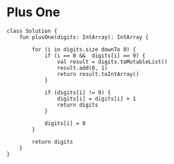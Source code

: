

# Plus One


    class Solution {
        fun plusOne(digits: IntArray): IntArray {

            for (i in digits.size downTo 0) {
                if (i == 0 &&  digits[i] == 9) {
                    val result = digits.toMutableList()
                    result.add(0, 1)
                    return result.toIntArray()
                }

                if (digits[i] != 9) {
                    digits[i] = digits[i] + 1
                    return digits
                }
    
                digits[i] = 0
            }
            
            return digits
        }
    }